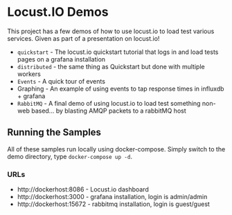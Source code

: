 # Locust.IO Demos
This project has a few demos of how to use locust.io to load test
various services. Given as part of a presentation on locust.io!

<script async class="speakerdeck-embed" data-id="ba3c5801b7f24e16a82a0837974a05d7" data-ratio="1.33333333333333" src="//speakerdeck.com/assets/embed.js"></script>


* `quickstart` - The locust.io quickstart tutorial that logs in and load
  tests pages on a grafana installation
* `distributed` - the same thing as Quickstart but done with multiple
  workers
* `Events` - A quick tour of events
* Graphing - An example of using events to tap response times in
  influxdb + grafana
* `RabbitMQ` - A final demo of using locust.io to load test something
  non-web based... by blasting AMQP packets to a rabbitMQ host


## Running the Samples
All of these samples run locally using docker-compose. Simply switch to
the demo directory, type `docker-compose up -d`.

### URLs

* http://dockerhost:8086 - Locust.io dashboard
* http://dockerhost:3000 - grafana installation, login is admin/admin
* http://dockerhost:15672 - rabbitmq installation, login is guest/guest
